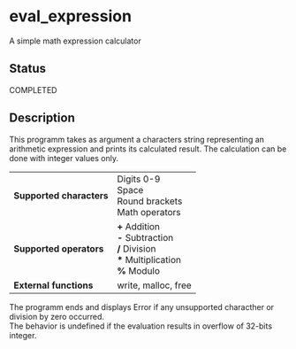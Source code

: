 # eval_expression

A simple math expression calculator

## Status

COMPLETED

## Description

This programm takes as argument a characters string representing an arithmetic expression and prints its calculated result. The calculation can be done with integer values only.

<table>
  <tr>
    <td> <b>Supported characters</b> </td> <td> Digits 0-9 <br>
                                                Space <br>
                                                Round brackets <br>
                                                Math operators </td>
  </tr>
  <tr>
    <td> <b>Supported operators</b> </td> <td> <b>+</b> Addition <br>
                                               <b>-</b> Subtraction <br>
                                               <b>/</b> Division <br>
                                               <b>*</b> Multiplication <br>
                                               <b>%</b> Modulo </td>
  </tr>
  <tr>
    <td> <b>External functions</b> </td> <td> write, malloc, free </td>
  </tr>
</table>

The programm ends and displays Error if any unsupported characther or division by zero occurred. <br>
The behavior is undefined if the evaluation results in overflow of 32-bits integer.
